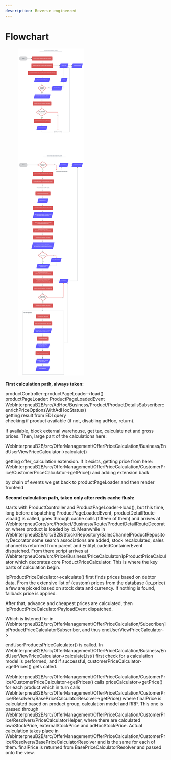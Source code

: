 ```yaml
---
description: Reverse engineered
---
```


# Flowchart

<figure><img src="../.gitbook/assets/price_calculation.svg" alt=""><figcaption></figcaption></figure>

**First calculation path, always taken:**

productController::productPageLoader->load()\
productPageLoader: ProductPageLoadedEvent\
WebInterpneuB2B/src/AdHoc/Business/Product/ProductDetailsSubscriber::enrichPriceOptionsWithAdHocStatus()\
getting result from EDI query\
checking if product available (if not, disabling adHoc, return).&#x20;

If available, block external warehouse, get tax, calculate net and gross prices. Then, large part of the calculations here:

WebInterpneuB2B/src/OfferManagement/OfferPriceCalculation/Business/EndUserViewPriceCalculator->calculate()

getting offer\_calculation extension. If it exists, getting price from here: WebInterpneuB2B/src/OfferManagement/OfferPriceCalculation/CustomerPrice/CustomerPriceCalculator->getPrice() and adding extension back

by chain of events we get back to productPageLoader and then render frontend



**Second calculation path, taken only after redis cache flush:**

starts with ProductController and ProductPageLoader->load(), but this time, long before dispatching ProductPageLoadedEvent, productDetailRoute->load() is called, goes through cache calls (fifteen of them) and arrives at WebInterpneuCore/src/Product/Business/Route/ProductDetailRouteDecorator, where product is loaded by id. Meanwhile in WebInterpneuB2B/src/B2B/Stock/Repository/SalesChannelProductRepositoryDecorator some search associations are added, stock recalculated, sales channel is returned from parent and EntityLoadedContainerEvent dispatched. From there script arrives at WebInterpneuCore/src/Price/Business/PriceCalculator/IpProductPriceCalculator which decorates core ProductPriceCalculator. This is where the key parts of calculation begin.

IpProductPriceCalculator->calculate() first finds prices based on debtor data. From the extensive list of (custom) prices from the database (ip\_price) a few are picked based on stock data and currency. If nothing is found, fallback price is applied.

After that, advance and cheapest prices are calculated, then IpProductPriceCalculatorPayloadEvent dispatched.

Which is listened for in WebInterpneuB2B/src/OfferManagement/OfferPriceCalculation/Subscriber/IpProductPriceCalculatorSubscriber, and thus endUserViewPriceCalculator->

endUserProductsPriceCalculator() is called. In WebInterpneuB2B/src/OfferManagement/OfferPriceCalculation/Business/EndUserViewPriceCalculator->calculateList() first check for a calculation model is performed, and if successful, customerPriceCalculator->getPrices() gets called.

WebInterpneuB2B/src/OfferManagement/OfferPriceCalculation/CustomerPrice/CustomerPriceCalculator->getPrices() calls priceCalculator->getPrice() for each product which in turn calls WebInterpneuB2B/src/OfferManagement/OfferPriceCalculation/CustomerPrice/Resolvers/BasePriceCalculatorResolver->getPrice() where finalPrice is calculated based on product group, calculation model and RRP. This one is passed through WebInterpneuB2B/src/OfferManagement/OfferPriceCalculation/CustomerPrice/Resolvers/PriceCalculatorHelper, where there are calculated ownStockPrice, externalStockPrice and adHocStockPrice. Actual calculation takes place in WebInterpneuB2B/src/OfferManagement/OfferPriceCalculation/CustomerPrice/Resolvers/BasePriceCalculatorResolver and is the same for each of them. finalPrice is returned from BasePriceCalculatorResolver and passed onto the view.
